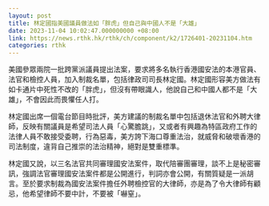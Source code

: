 ```yaml
---
layout: post
title: 林定國指美國議員做法如「胖虎」但自己與中國人不是「大雄」
date: 2023-11-04 10:02:47.000000000 +08:00
link: https://news.rthk.hk/rthk/ch/component/k2/1726401-20231104.htm
categories: rthk
---
```


美國參眾兩院一批跨黨派議員提出法案，要求將多名執行香港國安法的本港官員、法官和檢控人員，加入制裁名單，包括律政司司長林定國。林定國形容美方做法有如卡通片中死性不改的「胖虎」，但沒有帶眼識人，他說自己和中國人都不是「大雄」，不會因此而畏懼任人打。

林定國出席一個電台節目時批評，美方建議的制裁名單中包括退休法官和外聘大律師，反映有關議員是希望司法人員「心驚膽跳」，又或者有興趣為特區政府工作的法律人員不敢接受委聘，行為惡毒，美方誇下海口尊重法治，就威脅和破壞香港的司法制度，違背自己推崇的法治精神，絕對是雙重標準。

林定國又說，以三名法官共同審理國安法案件，取代陪審團審理，談不上是秘密審訊，強調法官審理國安法案件都是公開進行，判詞亦會公開，有關質疑是一派胡言。至於要求制裁為國安法案件擔任外聘檢控官的大律師，亦是為了令大律師有顧忌，他希望律師不要中計，不要被「嚇窒」。
